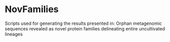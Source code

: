 # NovFamilies
Scripts used for generating the results presented in: Orphan metagenomic sequences revealed as novel protein families delineating entire uncultivated lineages
